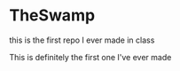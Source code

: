 # TheSwamp
this is the first repo I ever made in class

This is definitely the first one I've ever made